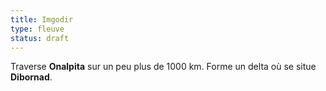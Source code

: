 ```yaml
---
title: Imgodir
type: fleuve
status: draft
---
```


Traverse **Onalpita** sur un peu plus de 1000 km. Forme un delta où se situe **Dibornad**.
